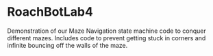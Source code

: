 # RoachBotLab4
Demonstration of our Maze Navigation state machine code to conquer different mazes. Includes code to prevent getting stuck in corners and infinite bouncing off the walls of the maze.
